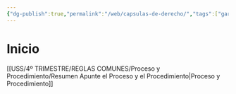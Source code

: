 ```yaml
---
{"dg-publish":true,"permalink":"/web/capsulas-de-derecho/","tags":["gardenEntry"]}
---
```



# Inicio

[[USS/4º TRIMESTRE/REGLAS COMUNES/Proceso y Procedimiento/Resumen Apunte el Proceso y el Procedimiento\|Proceso y Procedimiento]]

